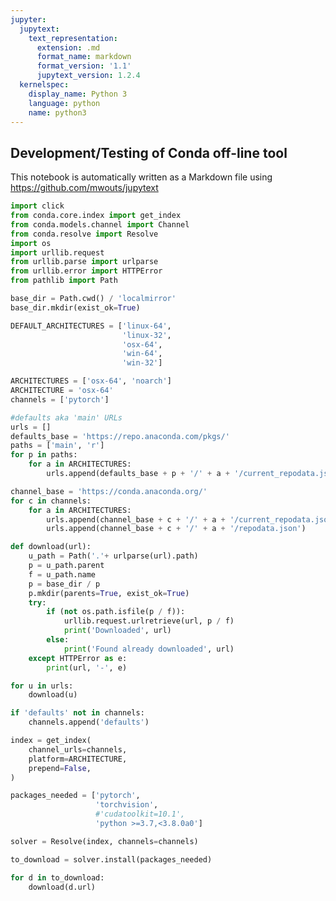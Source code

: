 ```yaml
---
jupyter:
  jupytext:
    text_representation:
      extension: .md
      format_name: markdown
      format_version: '1.1'
      jupytext_version: 1.2.4
  kernelspec:
    display_name: Python 3
    language: python
    name: python3
---
```


## Development/Testing of Conda off-line tool

This notebook is automatically written as a Markdown file using https://github.com/mwouts/jupytext

```python
import click
from conda.core.index import get_index
from conda.models.channel import Channel
from conda.resolve import Resolve
import os
import urllib.request
from urllib.parse import urlparse
from urllib.error import HTTPError
from pathlib import Path
```

```python
base_dir = Path.cwd() / 'localmirror'
base_dir.mkdir(exist_ok=True)

DEFAULT_ARCHITECTURES = ['linux-64',
                         'linux-32',
                         'osx-64',
                         'win-64',
                         'win-32']

ARCHITECTURES = ['osx-64', 'noarch']
ARCHITECTURE = 'osx-64'
channels = ['pytorch']
```

```python
#defaults aka 'main' URLs
urls = []
defaults_base = 'https://repo.anaconda.com/pkgs/'
paths = ['main', 'r']
for p in paths:
    for a in ARCHITECTURES:
        urls.append(defaults_base + p + '/' + a + '/current_repodata.json')
```

```python
channel_base = 'https://conda.anaconda.org/'
for c in channels:
    for a in ARCHITECTURES:
        urls.append(channel_base + c + '/' + a + '/current_repodata.json')
        urls.append(channel_base + c + '/' + a + '/repodata.json')
```

```python
def download(url):
    u_path = Path('.'+ urlparse(url).path)
    p = u_path.parent
    f = u_path.name
    p = base_dir / p
    p.mkdir(parents=True, exist_ok=True)
    try:
        if (not os.path.isfile(p / f)):
            urllib.request.urlretrieve(url, p / f)
            print('Downloaded', url)
        else:
            print('Found already downloaded', url)
    except HTTPError as e:
        print(url, '-', e)
```

```python
for u in urls:
    download(u)
```

```python
if 'defaults' not in channels:
    channels.append('defaults')
```

```python
index = get_index(
    channel_urls=channels,
    platform=ARCHITECTURE,
    prepend=False,
)
```

```python
packages_needed = ['pytorch',
                   'torchvision',
                   #'cudatoolkit=10.1',
                   'python >=3.7,<3.8.0a0']
```

```python
solver = Resolve(index, channels=channels)
```

```python
to_download = solver.install(packages_needed)
```

```python
for d in to_download:
    download(d.url)
```

```python

```
